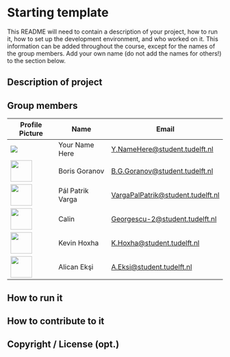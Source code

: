 # Starting template

This README will need to contain a description of your project, how to run it, how to set up the development environment, and who worked on it.
This information can be added throughout the course, except for the names of the group members.
Add your own name (do not add the names for others!) to the section below.

## Description of project

## Group members

| Profile Picture | Name | Email |
|---|---|---|
| ![](https://eu.ui-avatars.com/api/?name=OOPP&length=4&size=50&color=DDD&background=777&font-size=0.325) | Your Name Here | Y.NameHere@student.tudelft.nl |
| <img src="https://gitlab.ewi.tudelft.nl/uploads/-/system/user/avatar/4977/avatar.png?width=90" width="50" height="50"> | Boris Goranov | B.G.Goranov@student.tudelft.nl |
| <img src="https://gitlab.ewi.tudelft.nl/uploads/-/system/user/avatar/4885/avatar.png?width=400" width="50" height="50"> | Pál Patrik Varga | VargaPalPatrik@student.tudelft.nl |
| <img src = "https://cutewallpaper.org/21/starcraft-zerg-wallpaper/Download-1920x1080-HD-Wallpaper-starcraft-2-face-kerrigan-.jpg" width="50" height="50"> | Calin | Georgescu-2@student.tudelft.nl | 
| <img src="https://gitlab.ewi.tudelft.nl/uploads/-/system/user/avatar/4843/avatar.png?width=400" width="50" height="50"> | Kevin Hoxha | K.Hoxha@student.tudelft.nl |
| <img src="https://gitlab.ewi.tudelft.nl/uploads/-/system/user/avatar/5036/avatar.png?width=400" width="50" height="50"> | Alican Ekşi | A.Eksi@student.tudelft.nl |
<!-- Instructions (remove once assignment has been completed -->
<!-- - Add (only!) your own name to the table above (use Markdown formatting) -->
<!-- - Mention your *student* email address -->
<!-- - Preferably add a recognizable photo, otherwise add your GitLab photo -->
<!-- - (please make sure the photos have the same size) --> 

## How to run it

## How to contribute to it

## Copyright / License (opt.)

